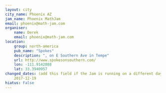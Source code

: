 ```yaml
---
layout: city
city_name: Phoenix AZ
jam_name: Phoenix MathJam
email: phoenix@math-jam.com
organiser:
    name: Derek
    email: phoenix@math-jam.com
location:
    group: north-america
    pub_name: "Spokes"
    description: ", on E Southern Ave in Tempe"
    url: http://www.spokesonsouthern.com/
    lon: -111.9142888
    lat: 33.3940957
changed_dates: (add this field if the Jam is running on a different day one month - give the date the Jam will happen)
    2017-12-19
hiatus: False
---
```


